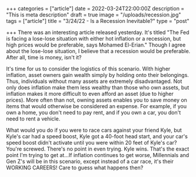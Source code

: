 +++
categories = ["article"]
date = 2022-03-24T22:00:00Z
description = "This is meta description"
draft = true
image = "/uploads/recession.jpg"
tags = ["article"]
title = "3/24/22 - Is a Recession Inevitable?"
type = "post"

+++
There was an interesting article released yesterday. It's titled "The Fed is facing a lose-lose situation with either hot inflation or a recession, but high prices would be preferable, says Mohamed El-Erian." Though I agree about the lose-lose situation, I believe that a recession would be preferable. After all, time is money, isn't it?

It's time for us to consider the logistics of this scenario. With higher inflation, asset owners gain wealth simply by holding onto their belongings. Thus, individuals without many assets are extremely disadvantaged. Not only does inflation make them less wealthy than those who own assets, but inflation makes it more difficult to even afford an asset (due to higher prices). More often than not, owning assets enables you to save money on items that would otherwise be considered an expense. For example, if you own a home, you don't need to pay rent, and if you own a car, you don't need to rent a vehicle. 

What would you do if you were to race cars against your friend Kyle, but Kyle's car had a speed boost, Kyle got a 40-foot head start, and your car's speed boost didn't activate until you were within 20 feet of Kyle's car? You're screwed. There's no point in even trying. Kyle wins. That's the exact point I'm trying to get at...If inflation continues to get worse, Millennials and Gen Z's will be in this scenario, except instead of a car race, it's their WORKING CAREERS! Care to guess what happens then?